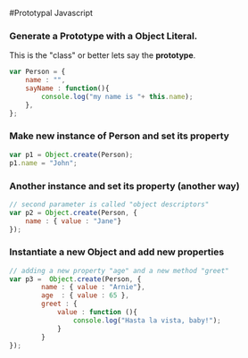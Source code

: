 #Prototypal Javascript

### Generate a Prototype with a Object Literal.
This is the "class" or better lets say the **prototype**.
 
```javascript
var Person = {
	name : "",	
	sayName : function(){
		console.log("my name is "+ this.name);
	},	
};
```



### Make new instance of Person and set its property
```javascript
var p1 = Object.create(Person);
p1.name = "John";
```

### Another instance and set its property (another way)
```javascript
// second parameter is called "object descriptors"
var p2 = Object.create(Person, {
	name : { value : "Jane"}
});
```

### Instantiate a new Object and add new properties
```javascript
// adding a new property "age" and a new method "greet"
var p3 =  Object.create(Person, {
		name : { value : "Arnie"},
		age  : { value : 65 },
		greet : {
			value : function (){
				console.log("Hasta la vista, baby!");
			}
		}
});
```



